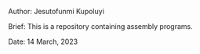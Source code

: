 Author: Jesutofunmi Kupoluyi

Brief: This is a repository containing assembly programs.

Date: 14 March, 2023  
